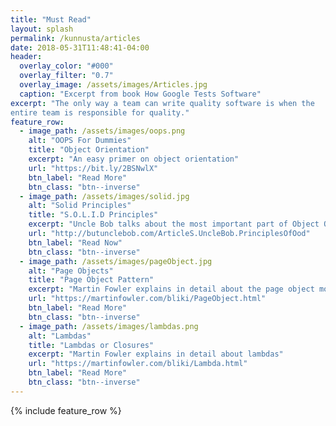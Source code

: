 ```yaml
---
title: "Must Read"
layout: splash
permalink: /kunnusta/articles
date: 2018-05-31T11:48:41-04:00
header:
  overlay_color: "#000"
  overlay_filter: "0.7"
  overlay_image: /assets/images/Articles.jpg
  caption: "Excerpt from book How Google Tests Software"
excerpt: "The only way a team can write quality software is when the
entire team is responsible for quality."
feature_row:
  - image_path: /assets/images/oops.png
    alt: "OOPS For Dummies"
    title: "Object Orientation"
    excerpt: "An easy primer on object orientation"
    url: "https://bit.ly/2BSNwlX"
    btn_label: "Read More"
    btn_class: "btn--inverse"
  - image_path: /assets/images/solid.jpg
    alt: "Solid Principles"
    title: "S.O.L.I.D Principles"
    excerpt: "Uncle Bob talks about the most important part of Object Oriented Design the S.O.L.I.D principles"
    url: "http://butunclebob.com/ArticleS.UncleBob.PrinciplesOfOod"
    btn_label: "Read Now"
    btn_class: "btn--inverse"
  - image_path: /assets/images/pageObject.jpg
    alt: "Page Objects"
    title: "Page Object Pattern"
    excerpt: "Martin Fowler explains in detail about the page object model."
    url: "https://martinfowler.com/bliki/PageObject.html"
    btn_label: "Read More"
    btn_class: "btn--inverse"
  - image_path: /assets/images/lambdas.png
    alt: "Lambdas"
    title: "Lambdas or Closures"
    excerpt: "Martin Fowler explains in detail about lambdas"
    url: "https://martinfowler.com/bliki/Lambda.html"
    btn_label: "Read More"
    btn_class: "btn--inverse"
---
```

{% include feature_row %}